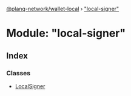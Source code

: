 [@planq-network/wallet-local](../README.md) › ["local-signer"](_local_signer_.md)

# Module: "local-signer"

## Index

### Classes

* [LocalSigner](../classes/_local_signer_.localsigner.md)
